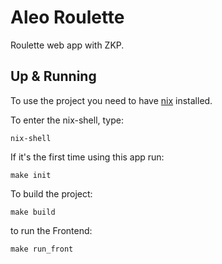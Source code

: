 # Aleo Roulette

Roulette web app with ZKP.

## Up & Running

To use the project you need to have [nix](https://nix.dev/tutorials/install-nix) installed.

To enter the nix-shell, type:

`nix-shell`

If it's the first time using this app run:

`make init`

To build the project:

`make build`

to run the Frontend:

`make run_front`
